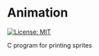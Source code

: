 # Animation
[![License: MIT](https://img.shields.io/badge/License-MIT-yellow.svg)](https://opensource.org/licenses/MIT)

C program for printing sprites
